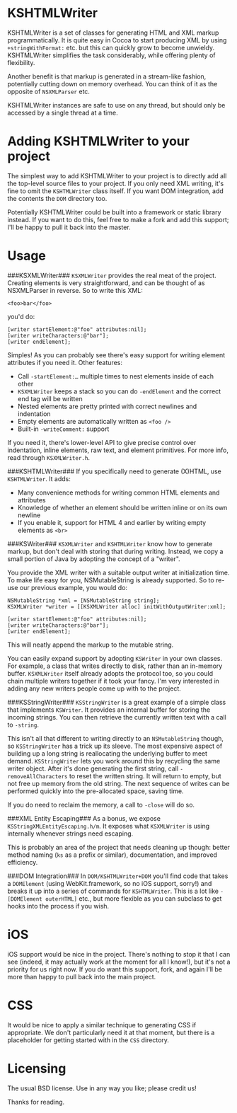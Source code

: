 KSHTMLWriter
=============

KSHTMLWriter is a set of classes for generating HTML and XML markup programmatically. It is quite easy in Cocoa to start producing XML by using `+stringWithFormat:` etc. but this can quickly grow to become unwieldy. KSHTMLWriter simplifies the task considerably, while offering plenty of flexibility.

Another benefit is that markup is generated in a stream-like fashion, potentially cutting down on memory overhead. You can think of it as the opposite of `NSXMLParser` etc.

KSHTMLWriter instances are safe to use on any thread, but should only be accessed by a single thread at a time.

Adding KSHTMLWriter to your project
====================================

The simplest way to add KSHTMLWriter to your project is to directly add all the top-level source files to your project. If you only need XML writing, it's fine to omit the `KSHTMLWriter` class itself. If you want DOM integration, add the contents the `DOM` directory too.

Potentially KSHTMLWriter could be built into a framework or static library instead. If you want to do this, feel free to make a fork and add this support; I'll be happy to pull it back into the master.

Usage
=====

###KSXMLWriter###
`KSXMLWriter` provides the real meat of the project. Creating elements is very straightforward, and can be thought of as NSXMLParser in reverse. So to write this XML:

    <foo>bar</foo>

you'd do:

    [writer startElement:@"foo" attributes:nil];
    [writer writeCharacters:@"bar"];
    [writer endElement];

Simples! As you can probably see there's easy support for writing element attributes if you need it. Other features:

- Call `-startElement:…` multiple times to nest elements inside of each other
- `KSXMLWriter` keeps a stack so you can do `-endElement` and the correct end tag will be written
- Nested elements are pretty printed with correct newlines and indentation
- Empty elements are automatically written as `<foo />`
- Built-in `-writeComment:` support

If you need it, there's lower-level API to give precise control over indentation, inline elements, raw text, and element primitives. For more info, read through `KSXMLWriter.h`.

###KSHTMLWriter###
If you specifically need to generate (X)HTML, use `KSHTMLWriter`. It adds:

- Many convenience methods for writing common HTML elements and attributes
- Knowledge of whether an element should be written inline or on its own newline
- If you enable it, support for HTML 4 and earlier by writing empty elements as `<br>`

###KSWriter###
`KSXMLWriter` and `KSHTMLWriter` know how to generate markup, but don't deal with storing that during writing. Instead, we copy a small portion of Java by adopting the concept of a "writer".

You provide the XML writer with a suitable output writer at initialization time. To make life easy for you, NSMutableString is already supported. So to re-use our previous example, you would do:

    NSMutableString *xml = [NSMutableString string];
    KSXMLWriter *writer = [[KSXMLWriter alloc] initWithOutputWriter:xml];
    
    [writer startElement:@"foo" attributes:nil];
    [writer writeCharacters:@"bar"];
    [writer endElement];

This will neatly append the markup to the mutable string.

You can easily expand support by adopting `KSWriter` in your own classes. For example, a class that writes directly to disk, rather than an in-memory buffer. `KSXMLWriter` itself already adopts the protocol too, so you could chain multiple writers together if it took your fancy. I'm very interested in adding any new writers people come up with to the project.

###KSStringWriter###
`KSStringWriter` is a great example of a simple class that implements `KSWriter`. It provides an internal buffer for storing the incoming strings. You can then retrieve the currently written text with a call to `-string`.

This isn't all that different to writing directly to an `NSMutableString` though, so `KSStringWriter` has a trick up its sleeve. The most expensive aspect of building up a long string is reallocating the underlying buffer to meet demand. `KSStringWriter` lets you work around this by recycling the same writer object. After it's done generating the first string, call `-removeAllCharacters` to reset the written string. It will return to empty, but not free up memory from the old string. The next sequence of writes can be performed quickly into the pre-allocated space, saving time.

If you do need to reclaim the memory, a call to `-close` will do so.

###XML Entity Escaping###
As a bonus, we expose `KSStringXMLEntityEscaping.h/m`. It exposes what `KSXMLWriter` is using internally whenever strings need escaping.

This is probably an area of the project that needs cleaning up though: better method naming (`ks` as a prefix or similar), documentation, and improved efficiency.

###DOM Integration###
In `DOM/KSHTMLWriter+DOM` you'll find code that takes a `DOMElement` (using WebKit.framework, so no iOS support, sorry!) and breaks it up into a series of commands for `KSHTMLWriter`. This is a lot like `-[DOMElement outerHTML]` etc., but more flexible as you can subclass to get hooks into the process if you wish.

iOS
===
iOS support would be nice in the project. There's nothing to stop it that I can see (indeed, it may actually work at the moment for all I know!), but it's not a priority for us right now. If you do want this support, fork, and again I'll be more than happy to pull back into the main project.

CSS
===
It would be nice to apply a similar technique to generating CSS if appropriate. We don't particularly need it at that moment, but there is a placeholder for getting started with in the `CSS` directory.

Licensing
=========

The usual BSD license. Use in any way you like; please credit us!

Thanks for reading.